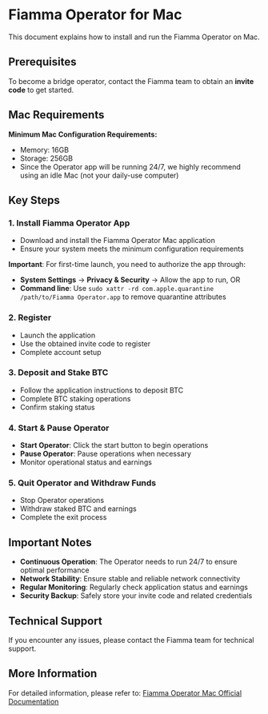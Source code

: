 # Fiamma Operator for Mac

This document explains how to install and run the Fiamma Operator on Mac.

## Prerequisites

To become a bridge operator, contact the Fiamma team to obtain an **invite code** to get started.

## Mac Requirements

**Minimum Mac Configuration Requirements:**
- Memory: 16GB
- Storage: 256GB
- Since the Operator app will be running 24/7, we highly recommend using an idle Mac (not your daily-use computer)

## Key Steps

### 1. Install Fiamma Operator App
- Download and install the Fiamma Operator Mac application
- Ensure your system meets the minimum configuration requirements

**Important**: For first-time launch, you need to authorize the app through:
  - **System Settings** → **Privacy & Security** → Allow the app to run, OR
  - **Command line**: Use `sudo xattr -rd com.apple.quarantine /path/to/Fiamma Operator.app` to remove quarantine attributes

### 2. Register
- Launch the application
- Use the obtained invite code to register
- Complete account setup

### 3. Deposit and Stake BTC
- Follow the application instructions to deposit BTC
- Complete BTC staking operations
- Confirm staking status

### 4. Start & Pause Operator
- **Start Operator**: Click the start button to begin operations
- **Pause Operator**: Pause operations when necessary
- Monitor operational status and earnings

### 5. Quit Operator and Withdraw Funds
- Stop Operator operations
- Withdraw staked BTC and earnings
- Complete the exit process

## Important Notes

- **Continuous Operation**: The Operator needs to run 24/7 to ensure optimal performance
- **Network Stability**: Ensure stable and reliable network connectivity
- **Regular Monitoring**: Regularly check application status and earnings
- **Security Backup**: Safely store your invite code and related credentials

## Technical Support

If you encounter any issues, please contact the Fiamma team for technical support.

## More Information

For detailed information, please refer to: [Fiamma Operator Mac Official Documentation](https://docs.fiammalabs.io/our-product-suite/pragmatically-trustless-bitvm-bitcoin-bridge/user-guides/testnet-beta/how-to-run-the-fiamma-operator/operator-for-mac)
